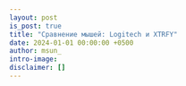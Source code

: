 ```yaml
---
layout: post
is_post: true
title: "Сравнение мышей: Logitech и XTRFY"
date: 2024-01-01 00:00:00 +0500
author: msun_
intro-image:
disclaimer: []
---
```

